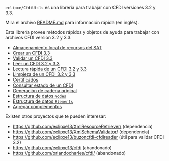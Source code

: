 `eclipxe/CfdiUtils` es una librería para trabajar con CFDI versiones 3.2 y 3.3.

Mira el archivo [README.md](https://github.com/eclipxe13/CfdiUtils/blob/master/README.md)
para información rápida (en inglés).

Esta librería provee métodos rápidos y objetos de ayuda para trabajar con archivos CFDI version 3.2 y 3.3.
- [Almacenamiento local de recursos del SAT](XmlResolver.md)
- [Crear un CFDI 3.3](Crear-cfdi33.md)
- [Validar un CFDI 3.3](Validar-cfdi33.md)
- [Leer un CFDI 3.2 y 3.3](Leer-Cfdi.md)
- [Lectura rápida de un CFDI 3.2 y 3.3](QuickReader.md)
- [Limpieza de un CFDI 3.2 y 3.3](Limpieza-de-Cfdi.md)
- [Certificados](Certificado.md)
- [Consultar estado de un CFDI](Consultar-estado-de-un-CFDI.md)
- [Generación de cadena original](Cadena-Original.md)
- [Estructura de datos `Nodes`](Nodes.md)
- [Estructura de datos `Elements`](Elements.md)
- [Agregar complementos](Agregar-Complementos.md)


Existen otros proyectos que te pueden interesar:

- https://github.com/eclipxe13/XmlResourceRetriever/ (dependencia)
- https://github.com/eclipxe13/XmlSchemaValidator/ (dependencia)
- https://github.com/eclipxe13/buzoncfdi-cfdireader (útil para validar CFDI 3.2)
- https://github.com/eclipxe13/cfdi (abandonado)
- https://github.com/orlandocharles/cfdi/ (abandonado)

